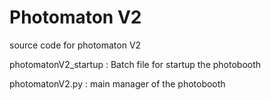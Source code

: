# Photomaton V2
source code for photomaton V2

photomatonV2_startup : Batch file for startup the photobooth

photomatonV2.py      : main manager of the photobooth
